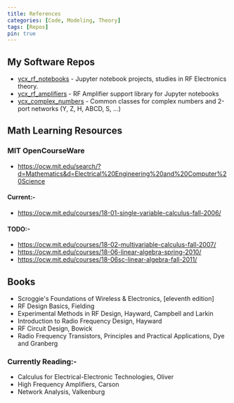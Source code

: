 ```yaml
---
title: References
categories: [Code, Modeling, Theory]
tags: [Repos]
pin: true
---
```


## My Software Repos

* [ycx_rf_notebooks](https://github.com/M0YCX/ycx_rf_notebooks) - Jupyter notebook projects, studies in RF Electronics theory.
* [ycx_rf_amplifiers](https://github.com/M0YCX/ycx_rf_amplifiers) - RF Amplifier support library for Jupyter notebooks
* [ycx_complex_numbers](https://github.com/M0YCX/ycx_complex_numbers) - Common classes for complex numbers and 2-port networks (Y, Z, H, ABCD, S, ...)

## Math Learning Resources

### MIT OpenCourseWare

* https://ocw.mit.edu/search/?d=Mathematics&d=Electrical%20Engineering%20and%20Computer%20Science

#### Current:-

* https://ocw.mit.edu/courses/18-01-single-variable-calculus-fall-2006/

#### TODO:-

* https://ocw.mit.edu/courses/18-02-multivariable-calculus-fall-2007/
* https://ocw.mit.edu/courses/18-06-linear-algebra-spring-2010/
* https://ocw.mit.edu/courses/18-06sc-linear-algebra-fall-2011/


## Books

* Scroggie's Foundations of Wireless & Electronics, [eleventh edition]
* RF Design Basics, Fielding
* Experimental Methods in RF Design, Hayward, Campbell and Larkin
* Introduction to Radio Frequency Design, Hayward
* RF Circuit Design, Bowick
* Radio Frequency Transistors, Principles and Practical Applications, Dye and Granberg

### Currently Reading:-

* Calculus for Electrical-Electronic Technologies, Oliver
* High Frequency Amplifiers, Carson
* Network Analysis, Valkenburg
